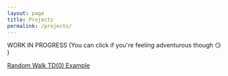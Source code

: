 ```yaml
---
layout: page
title: Projects
permalink: /projects/
---
```


WORK IN PROGRESS (You can click if you're feeling adventurous though :smirk: )

<a href="https://adeshpande3.github.io/projects/RandomWalkTD.html"  target="_blank">Random Walk TD(0) Example</a>


